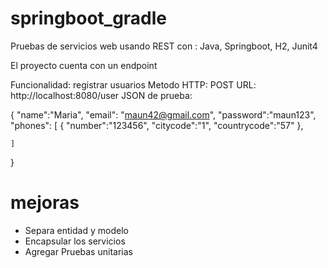 # springboot_gradle
Pruebas de servicios web usando REST con : Java, Springboot, H2,  Junit4 

El proyecto cuenta con un endpoint

Funcionalidad: registrar usuarios 
Metodo HTTP: POST
URL: http://localhost:8080/user
JSON de prueba:

 {
 	"name":"Maria",
 	"email": "maun42@gmail.com",
 	"password":"maun123",
 	"phones": [
 			{
 				"number":"123456",
 		    "citycode":"1",
 				"countrycode":"57"
 			},
 		
 	]
 }


# mejoras
   - Separa entidad y modelo
   - Encapsular los servicios
   - Agregar Pruebas unitarias
